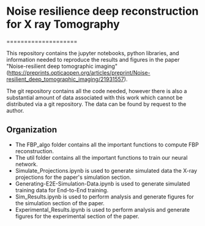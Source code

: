 # Noise resilience deep reconstruction for X ray Tomography
====================

This repository contains the jupyter notebooks, python libraries, and information needed to reproduce the results and figures in the paper "Noise-resilient deep tomographic imaging" (https://preprints.opticaopen.org/articles/preprint/Noise-resilient_deep_tomographic_imaging/21931557).

The git repository contains all the code needed, however there is also a substantial amount of data associated with this work which cannot be distributed via a git repository. The data can be found by request to the author. 

Organization
------------
- The FBP_algo folder contains all the important functions to compute FBP reconstruction.
- The util folder contains all the important functions to train our neural network.
- Simulate_Projections.ipynb is used to generate simulated data the X-ray projections for the paper's simulation section.
- Generating-E2E-Simulation-Data.ipynb is used to generate simulated training data for End-to-End training.
- Sim_Results.ipynb is used to perform analysis and generate figures for the simulation section of the paper.
- Experimental_Results.ipynb is used to perform analysis and generate figures for the experimental section of the paper.
